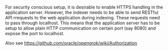 For security conscious setup, it is desirable to enable HTTPS handling in the application server. However, the indexer needs to be able to send RESTful API rrequests to the web application during indexing. These requests need to pass through localhost. This means that the application server has to be setup to allow plain HTTP communication on certain port (say 8080) and expose the port to localhost.

Also see https://github.com/oracle/opengrok/wiki/Authorization